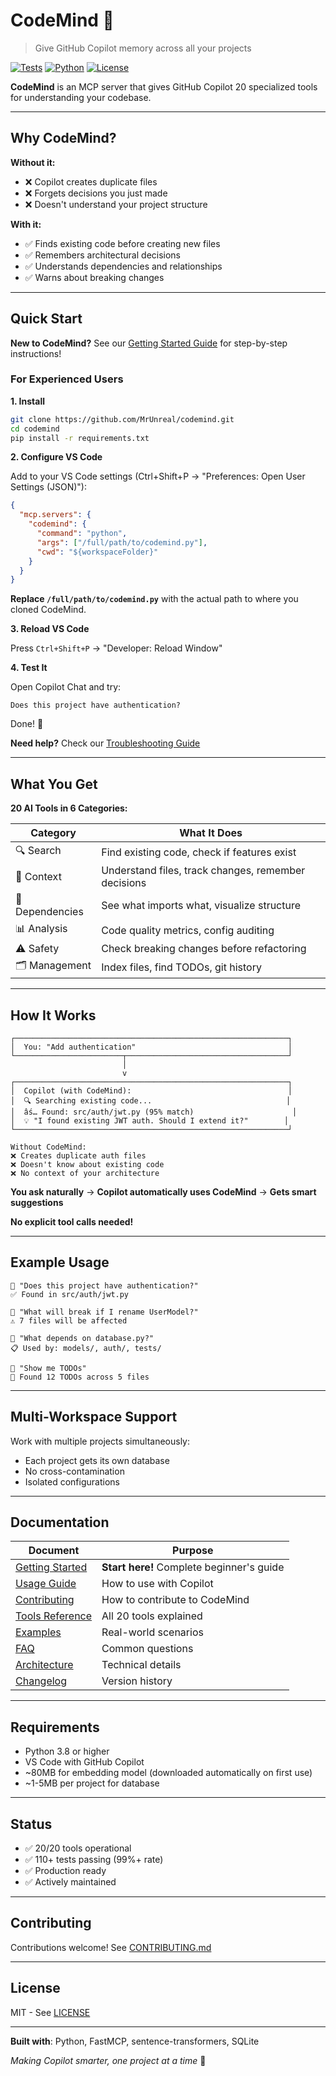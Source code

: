 ﻿# CodeMind 🧠

> Give GitHub Copilot memory across all your projects

[![Tests](https://img.shields.io/badge/tests-110%2B%20passing-brightgreen)](https://github.com/MrUnreal/codemind/actions) [![Python](https://img.shields.io/badge/python-3.8%2B-blue)](https://www.python.org/downloads/) [![License](https://img.shields.io/badge/license-MIT-blue)](LICENSE)

**CodeMind** is an MCP server that gives GitHub Copilot 20 specialized tools for understanding your codebase.

<!-- mcp-name: io.github.mrunreal/codemind -->

---

## Why CodeMind?

**Without it:**
- ❌ Copilot creates duplicate files
- ❌ Forgets decisions you just made
- ❌ Doesn't understand your project structure

**With it:**
- ✅ Finds existing code before creating new files
- ✅ Remembers architectural decisions
- ✅ Understands dependencies and relationships
- ✅ Warns about breaking changes

---

## Quick Start

**New to CodeMind?** See our [Getting Started Guide](GETTING_STARTED.md) for step-by-step instructions!

### For Experienced Users

**1. Install**
```bash
git clone https://github.com/MrUnreal/codemind.git
cd codemind
pip install -r requirements.txt
```

**2. Configure VS Code**

Add to your VS Code settings (Ctrl+Shift+P → "Preferences: Open User Settings (JSON)"):
```json
{
  "mcp.servers": {
    "codemind": {
      "command": "python",
      "args": ["/full/path/to/codemind.py"],
      "cwd": "${workspaceFolder}"
    }
  }
}
```

**Replace `/full/path/to/codemind.py`** with the actual path to where you cloned CodeMind.

**3. Reload VS Code**

Press `Ctrl+Shift+P` → "Developer: Reload Window"

**4. Test It**

Open Copilot Chat and try:
```
Does this project have authentication?
```

Done! 🎉

**Need help?** Check our [Troubleshooting Guide](GETTING_STARTED.md#troubleshooting)

---

## What You Get

**20 AI Tools in 6 Categories:**

| Category | What It Does |
|----------|-------------|
| 🔍 Search | Find existing code, check if features exist |
| 📝 Context | Understand files, track changes, remember decisions |
| 🔗 Dependencies | See what imports what, visualize structure |
| 📊 Analysis | Code quality metrics, config auditing |
| ⚠️ Safety | Check breaking changes before refactoring |
| 🗂️ Management | Index files, find TODOs, git history |

---

## How It Works

```
┌─────────────────────────────────────────────────────────────┐
│  You: "Add authentication"                                  │
└────────────────────────┬────────────────────────────────────┘
                         │
                         v
┌─────────────────────────────────────────────────────────────┐
│  Copilot (with CodeMind):                                   │
│  🔍 Searching existing code...                              │
│  âś… Found: src/auth/jwt.py (95% match)                      │
│  💡 "I found existing JWT auth. Should I extend it?"        │
└─────────────────────────────────────────────────────────────┘

Without CodeMind:
❌ Creates duplicate auth files
❌ Doesn't know about existing code
❌ No context of your architecture
```

**You ask naturally** → **Copilot automatically uses CodeMind** → **Gets smart suggestions**

**No explicit tool calls needed!**

---

## Example Usage

```
💬 "Does this project have authentication?"
✅ Found in src/auth/jwt.py

💬 "What will break if I rename UserModel?"
⚠️ 7 files will be affected

💬 "What depends on database.py?"
📋 Used by: models/, auth/, tests/

💬 "Show me TODOs"
📝 Found 12 TODOs across 5 files
```

---

## Multi-Workspace Support

Work with multiple projects simultaneously:
- Each project gets its own database
- No cross-contamination
- Isolated configurations

---

## Documentation

| Document | Purpose |
|----------|---------|
| [Getting Started](GETTING_STARTED.md) | **Start here!** Complete beginner's guide |
| [Usage Guide](USAGE_GUIDE.md) | How to use with Copilot |
| [Contributing](CONTRIBUTING.md) | How to contribute to CodeMind |
| [Tools Reference](docs/TOOLS.md) | All 20 tools explained |
| [Examples](docs/EXAMPLES.md) | Real-world scenarios |
| [FAQ](docs/FAQ.md) | Common questions |
| [Architecture](docs/ARCHITECTURE.md) | Technical details |
| [Changelog](CHANGELOG.md) | Version history |

---

## Requirements

- Python 3.8 or higher
- VS Code with GitHub Copilot
- ~80MB for embedding model (downloaded automatically on first use)
- ~1-5MB per project for database

---

## Status

- ✅ 20/20 tools operational
- ✅ 110+ tests passing (99%+ rate)
- ✅ Production ready
- ✅ Actively maintained

---

## Contributing

Contributions welcome! See [CONTRIBUTING.md](CONTRIBUTING.md)

---

## License

MIT - See [LICENSE](LICENSE)

---

**Built with**: Python, FastMCP, sentence-transformers, SQLite

*Making Copilot smarter, one project at a time* 🚀
